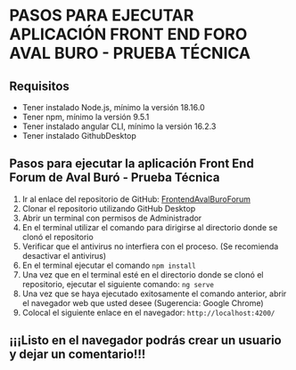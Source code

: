 # PASOS PARA EJECUTAR APLICACIÓN FRONT END FORO AVAL BURO - PRUEBA TÉCNICA

## Requisitos
- Tener instalado Node.js, mínimo la versión 18.16.0
- Tener npm, mínimo la versión 9.5.1
- Tener instalado angular CLI, mínimo la versión 16.2.3
- Tener instalado GithubDesktop
## Pasos para ejecutar la aplicación Front End Forum de Aval Buró - Prueba Técnica
1. Ir al enlace del repositorio de GitHub: [FrontendAvalBuroForum](https://github.com/davidaguirreg/foro-aval-test)
2. Clonar el repositorio utilizando GitHub Desktop
3. Abrir un terminal con permisos de Administrador
4. En el terminal utilizar el comando para dirigirse al directorio donde se clonó el repositorio
5. Verificar que el antivirus no interfiera con el proceso. (Se recomienda desactivar el antivirus)
6. En el terminal ejecutar el comando `npm install`
7. Una vez que en el terminal esté en el directorio donde se clonó el repositorio, ejecutar el siguiente comando:
`ng serve`
8. Una vez que se haya ejecutado exitosamente el comando anterior, abrir el navegador web que usted desee (Sugerencia: Google Chrome)
9. Colocal el siguiente enlace en el navegador: `http://localhost:4200/`
## ¡¡¡Listo en el navegador podrás crear un usuario y dejar un comentario!!!
